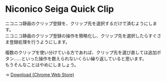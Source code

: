 Niconico Seiga Quick Clip
====

ニコニコ静画のクリップ登録を、クリップ先を選択するだけで済むようにします。  
ニコニコ静画のクリップ登録の操作を簡略化し、クリップ先を選択したらすぐさま登録処理を行うようにします。

複数のクリップを使い分けている方であれば、クリップ先を選び直しては追加ボタン……といった操作を数えられないくらい繰り返していると思います。  
もうそんなことはやめにしましょう。

→ [Download (Chrome Web Store)](https://chrome.google.com/webstore/detail/niconico-seiga-quick-clip/ofofiehddppfomjmblkfalpocgfepecc)
